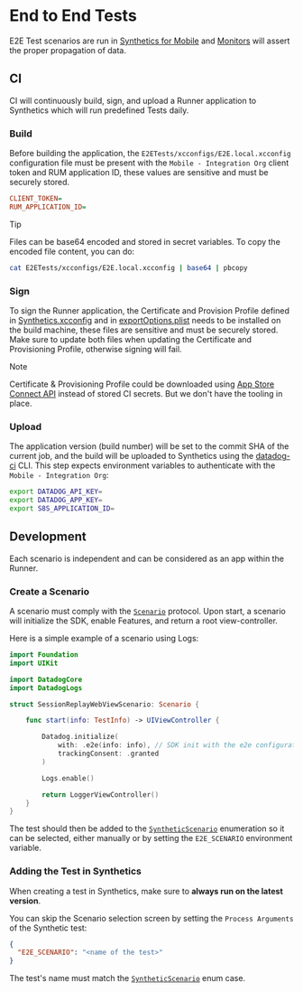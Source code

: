 # End to End Tests

E2E Test scenarios are run in [Synthetics for Mobile](https://docs.datadoghq.com/mobile_app_testing/) and [Monitors](https://docs.datadoghq.com/monitors/) will assert the proper propagation of data.


## CI

CI will continuously build, sign, and upload a Runner application to Synthetics which will run predefined Tests daily.

### Build

Before building the application, the `E2ETests/xcconfigs/E2E.local.xcconfig` configuration file must be present with the `Mobile - Integration Org` client token and RUM application ID, these values are sensitive and must be securely stored.

```ini
CLIENT_TOKEN=
RUM_APPLICATION_ID=
```

> [!TIP]
> Files can be base64 encoded and stored in secret variables. To copy the encoded file content, you can do:
> ```bash
> cat E2ETests/xcconfigs/E2E.local.xcconfig | base64 | pbcopy
> ```

### Sign

To sign the Runner application, the Certificate and Provision Profile defined in [Synthetics.xcconfig](xcconfigs/Synthetics.xcconfig) and in [exportOptions.plist](exportOptions.plist) needs to be installed on the build machine, these files are sensitive and must be securely stored. Make sure to update both files when updating the Certificate and Provisioning Profile, otherwise signing will fail.

> [!NOTE]
> Certificate & Provisioning Profile could be downloaded using [App Store Connect API](https://developer.apple.com/documentation/appstoreconnectapi) instead of stored CI secrets. But we don't have the tooling in place.

### Upload

The application version (build number) will be set to the commit SHA of the current job, and the build will be uploaded to Synthetics using the [datadog-ci](https://github.com/DataDog/datadog-ci) CLI. This step expects environment variables to authenticate with the  `Mobile - Integration Org`:

```bash
export DATADOG_API_KEY=
export DATADOG_APP_KEY=
export S8S_APPLICATION_ID=
```

## Development

Each scenario is independent and can be considered as an app within the Runner.

### Create a Scenario

A scenario must comply with the [`Scenario`](Runner/Scenarios/Scenario.swift) protocol. Upon start, a scenario will initialize the SDK, enable Features, and return a root view-controller.

Here is a simple example of a scenario using Logs:
```swift
import Foundation
import UIKit

import DatadogCore
import DatadogLogs

struct SessionReplayWebViewScenario: Scenario {

    func start(info: TestInfo) -> UIViewController {

        Datadog.initialize(
            with: .e2e(info: info), // SDK init with the e2e configuration
            trackingConsent: .granted
        )

        Logs.enable()

        return LoggerViewController()
    }
}
```

The test should then be added to the [`SyntheticScenario`](Runner/Scenarios/Scenario.swift) enumeration so it can be selected, either manually or by setting the `E2E_SCENARIO` environment variable.


### Adding the Test in Synthetics

When creating a test in Synthetics, make sure to **always run on the latest version**.

You can skip the Scenario selection screen by setting the `Process Arguments` of the Synthetic test:
```json
{
  "E2E_SCENARIO": "<name of the test>"
}
```

The test's name must match the [`SyntheticScenario`](Runner/Scenarios/Scenario.swift) enum case.
